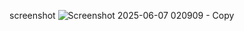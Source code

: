 screenshot 
![Screenshot 2025-06-07 020909 - Copy](https://github.com/user-attachments/assets/d16fe64d-17ea-45ad-8971-ed77e8979af7)
